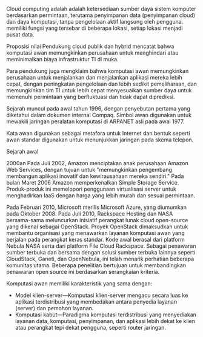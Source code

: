 Cloud computing adalah adalah ketersediaan sumber daya sistem komputer berdasarkan permintaan, terutama penyimpanan data (penyimpanan cloud) dan daya komputasi, tanpa pengelolaan aktif langsung oleh pengguna. memiliki fungsi yang tersebar di beberapa lokasi, setiap lokasi menjadi pusat data.

Proposisi nilai Pendukung cloud publik dan hybrid mencatat bahwa komputasi awan memungkinkan perusahaan untuk menghindari atau meminimalkan biaya infrastruktur TI di muka.

Para pendukung juga mengklaim bahwa komputasi awan memungkinkan perusahaan untuk menjalankan dan menjalankan aplikasi mereka lebih cepat, dengan peningkatan pengelolaan dan lebih sedikit pemeliharaan, dan memungkinkan tim TI untuk lebih cepat menyesuaikan sumber daya untuk memenuhi permintaan yang berfluktuasi dan tidak dapat diprediksi.

Sejarah muncul pada awal tahun 1996, dengan penyebutan pertama yang diketahui dalam dokumen internal Compaq. Simbol awan digunakan untuk mewakili jaringan peralatan komputasi di ARPANET asli pada awal 1977.

Kata awan digunakan sebagai metafora untuk Internet dan bentuk seperti awan standar digunakan untuk menunjukkan jaringan pada skema telepon.

Sejarah awal

2000an Pada Juli 2002, Amazon menciptakan anak perusahaan Amazon Web Services, dengan tujuan untuk "memungkinkan pengembang membangun aplikasi inovatif dan kewirausahaan mereka sendiri." Pada bulan Maret 2006 Amazon memperkenalkan Simple Storage Service. Produk-produk ini memelopori penggunaan virtualisasi server untuk menghadirkan IaaS dengan harga yang lebih murah dan sesuai permintaan.

Pada Februari 2010, Microsoft merilis Microsoft Azure, yang diumumkan pada Oktober 2008. Pada Juli 2010, Rackspace Hosting dan NASA bersama-sama meluncurkan inisiatif perangkat lunak cloud open-source yang dikenal sebagai OpenStack. Proyek OpenStack dimaksudkan untuk membantu organisasi yang menawarkan layanan komputasi awan yang berjalan pada perangkat keras standar. Kode awal berasal dari platform Nebula NASA serta dari platform File Cloud Rackspace. Sebagai penawaran sumber terbuka dan bersama dengan solusi sumber terbuka lainnya seperti CloudStack, Ganeti, dan OpenNebula, ini telah menarik perhatian beberapa komunitas utama. Beberapa penelitian bertujuan untuk membandingkan penawaran open source ini berdasarkan serangkaian kriteria.

Komputasi awan memiliki karakteristik yang sama dengan:

- Model klien-server—Komputasi klien-server mengacu secara luas ke aplikasi terdistribusi yang membedakan antara penyedia layanan (server) dan pemohon layanan.
- Komputasi kabut—Paradigma komputasi terdistribusi yang menyediakan layanan data, komputasi, penyimpanan, dan aplikasi lebih dekat ke klien atau perangkat tepi dekat pengguna, seperti router jaringan.